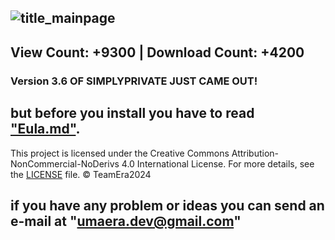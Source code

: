 ![title_mainpage](https://github.com/user-attachments/assets/510b9e6f-7918-43dc-aa5a-6f02dc5383dd)
--
## View Count: +9300 | Download Count: +4200 
### Version 3.6 OF SIMPLYPRIVATE JUST CAME OUT! 
but before you install you have to read ["Eula.md"](https://github.com/NotYarazi/SimplyPrivate/blob/all/EULA.md).
-
This project is licensed under the Creative Commons Attribution-NonCommercial-NoDerivs 4.0 International License. For more details, see the [LICENSE](./LICENSE) file.
© TeamEra2024

if you have any problem or ideas you can send an e-mail at "umaera.dev@gmail.com"
--


